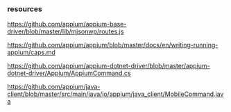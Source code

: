 ### resources 

https://github.com/appium/appium-base-driver/blob/master/lib/mjsonwp/routes.js

https://github.com/appium/appium/blob/master/docs/en/writing-running-appium/caps.md

https://github.com/appium/appium-dotnet-driver/blob/master/appium-dotnet-driver/Appium/AppiumCommand.cs

https://github.com/appium/java-client/blob/master/src/main/java/io/appium/java_client/MobileCommand.java